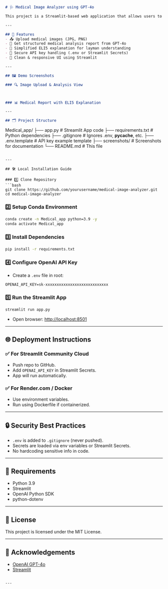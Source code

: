 

```markdown
# 🩺 Medical Image Analyzer using GPT-4o

This project is a Streamlit-based web application that allows users to upload medical images (like X-rays) and receive AI-generated structured medical reports using OpenAI's **GPT-4o** model. Additionally, it provides a simplified **ELI5 (Explain Like I'm 5)** explanation for non-technical users.

---

## 🚀 Features
- 📤 Upload medical images (JPG, PNG)
- 📝 Get structured medical analysis report from GPT-4o
- 🧒 Simplified ELI5 explanation for layman understanding
- 🔐 Secure API key handling (.env or Streamlit Secrets)
- 🎨 Clean & responsive UI using Streamlit

---

## 🖼️ Demo Screenshots

### 🔍 Image Upload & Analysis View



### 📊 Medical Report with ELI5 Explanation

---

## 🗂️ Project Structure
```

Medical\_app/
├── app.py              # Streamlit App code
├── requirements.txt    # Python dependencies
├── .gitignore          # Ignores .env, **pycache**, etc.
├── .env.template       # API key example template
├── screenshots/        # Screenshots for documentation
└── README.md           # This file

````

---

## 🛠️ Local Installation Guide

### 1️⃣ Clone Repository
```bash
git clone https://github.com/yourusername/medical-image-analyzer.git
cd medical-image-analyzer
````

### 2️⃣ Setup Conda Environment

```bash
conda create -n Medical_app python=3.9 -y
conda activate Medical_app
```

### 3️⃣ Install Dependencies

```bash
pip install -r requirements.txt
```

### 4️⃣ Configure OpenAI API Key

* Create a `.env` file in root:

```
OPENAI_API_KEY=sk-xxxxxxxxxxxxxxxxxxxxxxxxxxxx
```

### 5️⃣ Run the Streamlit App

```bash
streamlit run app.py
```

* Open browser: [http://localhost:8501](http://localhost:8501)

---

## 🌐 Deployment Instructions

### ✅ For Streamlit Community Cloud

* Push repo to GitHub.
* Add `OPENAI_API_KEY` in Streamlit Secrets.
* App will run automatically.

### ✅ For Render.com / Docker

* Use environment variables.
* Run using Dockerfile if containerized.

---

## 🔒 Security Best Practices

* `.env` is added to `.gitignore` (never pushed).
* Secrets are loaded via env variables or Streamlit Secrets.
* No hardcoding sensitive info in code.

---

## 📝 Requirements

* Python 3.9
* Streamlit
* OpenAI Python SDK
* python-dotenv

---

## 📄 License

This project is licensed under the MIT License.

---

## 🙏 Acknowledgements

* [OpenAI GPT-4o](https://platform.openai.com/docs/guides/vision)
* [Streamlit](https://streamlit.io/)

```

---
